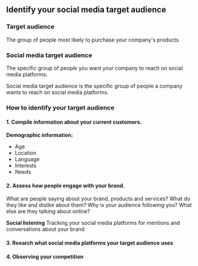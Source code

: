 ## Identify your social media target audience

### Target audience
The group of people most likely to purchase your company's products

### Social media target audience
The specific group of people you want your company to reach on social media platforms.

Social media target audience is the specific group of people a company wants to reach on social media platforms. 


### How to identify your target audience

#### 1. Compile information about your current customers.
**Demographic information:**
- Age
- Location
- Language
- Interests
- Needs


#### 2. Assess how people engage with your brand.
What are people saying about your brand, products and services?
What do they like and dislike about them?
Why is your audience following you?
What else are they talking about online?

**Social listening**
Tracking your social media platforms for mentions and conversations about your brand

#### 3. Reearch what social media platforms your target audience uses

#### 4. Observing your competition






